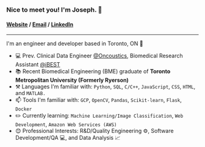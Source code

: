### Nice to meet you! I'm Joseph. 👋

#### [Website](https://josephlee31.github.io/) / [Email](mailto:josephslee31@gmail.com) / [LinkedIn](https://www.linkedin.com/in/leejjoseph/)

---

I'm an engineer and developer based in Toronto, ON 🍁
- 💻 Prev. Clinical Data Engineer [@Oncoustics](https://www.oncoustics.com/), Biomedical Research Assistant [@iBEST](https://ibestresearch.ca/)
- 📚 Recent Biomedical Engineering (BME) graduate of **Toronto Metropolitan University (Formerly Ryerson)** 
- ⚒️ Languages I'm familiar with: `Python`, `SQL`, `C/C++`, `JavaScript`, `CSS`, `HTML`, and `MATLAB.`
- 📫 Tools I'm familiar with: `GCP`, `OpenCV`, `Pandas`, `Scikit-learn`, `Flask`, `Docker`
- ✏️ Currently learning: `Machine Learning/Image Classification`, `Web Development`, `Amazon Web Services (AWS)`
- 😊 Professional Interests: R&D/Quality Engineering ⚙️, Software Development/QA 💻, and Data Analysis 📈
